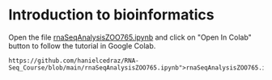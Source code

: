 # Introduction to bioinformatics

Open the file <a href="https://github.com/hanielcedraz/RNA-Seq_Course/blob/main/rnaSeqAnalysisZOO765.ipynb" target="_blank">rnaSeqAnalysisZOO765.ipynb</a> and click on "Open In Colab" button to follow the tutorial in Google Colab.




```
https://github.com/hanielcedraz/RNA-Seq_Course/blob/main/rnaSeqAnalysisZOO765.ipynb">rnaSeqAnalysisZOO765.ipynb
```
